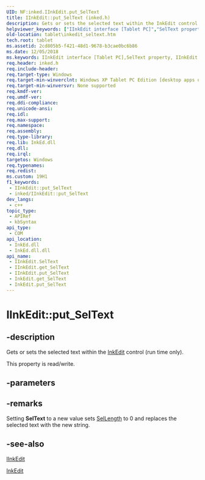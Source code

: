 ```yaml
---
UID: NF:inked.IInkEdit.put_SelText
title: IInkEdit::put_SelText (inked.h)
description: Gets or sets the selected text within the InkEdit control (run time only).
helpviewer_keywords: ["IInkEdit interface [Tablet PC]","SelText property","IInkEdit.SelText","IInkEdit.put_SelText","IInkEdit::SelText","IInkEdit::get_SelText","IInkEdit::put_SelText","InkEdit.get_SelText","InkEdit.put_SelText","SelText property [Tablet PC]","SelText property [Tablet PC]","IInkEdit interface","get_SelText","inked/IInkEdit::SelText","inked/IInkEdit::get_SelText","inked/IInkEdit::put_SelText","put_SelText","tablet.inkedit_seltext"]
old-location: tablet\inkedit_seltext.htm
tech.root: tablet
ms.assetid: 2cd805b5-f421-48d1-9678-b3cae0bc6b86
ms.date: 12/05/2018
ms.keywords: IInkEdit interface [Tablet PC],SelText property, IInkEdit.SelText, IInkEdit.put_SelText, IInkEdit::SelText, IInkEdit::get_SelText, IInkEdit::put_SelText, InkEdit.get_SelText, InkEdit.put_SelText, SelText property [Tablet PC], SelText property [Tablet PC],IInkEdit interface, get_SelText, inked/IInkEdit::SelText, inked/IInkEdit::get_SelText, inked/IInkEdit::put_SelText, put_SelText, tablet.inkedit_seltext
req.header: inked.h
req.include-header: 
req.target-type: Windows
req.target-min-winverclnt: Windows XP Tablet PC Edition [desktop apps only]
req.target-min-winversvr: None supported
req.kmdf-ver: 
req.umdf-ver: 
req.ddi-compliance: 
req.unicode-ansi: 
req.idl: 
req.max-support: 
req.namespace: 
req.assembly: 
req.type-library: 
req.lib: InkEd.dll
req.dll: 
req.irql: 
targetos: Windows
req.typenames: 
req.redist: 
ms.custom: 19H1
f1_keywords:
 - IInkEdit::put_SelText
 - inked/IInkEdit::put_SelText
dev_langs:
 - c++
topic_type:
 - APIRef
 - kbSyntax
api_type:
 - COM
api_location:
 - InkEd.dll
 - InkEd.dll.dll
api_name:
 - IInkEdit.SelText
 - IInkEdit.get_SelText
 - IInkEdit.put_SelText
 - InkEdit.get_SelText
 - InkEdit.put_SelText
---
```


# IInkEdit::put_SelText


## -description

Gets or sets the selected text within the <a href="https://docs.microsoft.com/windows/desktop/tablet/inkedit-control">InkEdit</a> control (run time only).

This property is read/write.

## -parameters

## -remarks

Setting <b>SelText</b> to a new value sets <a href="https://docs.microsoft.com/windows/desktop/api/inked/nf-inked-iinkedit-get_sellength">SelLength</a> to 0 and replaces the selected text with the new string.

## -see-also

<a href="https://msdn.microsoft.com/en-us/library/Mt846764(v=VS.85).aspx">IInkEdit</a>



<a href="https://docs.microsoft.com/windows/desktop/tablet/inkedit-control-reference">InkEdit</a>

